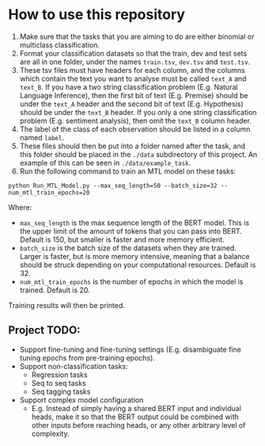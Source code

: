 # How to use this repository
1. Make sure that the tasks that you are aiming to do are either binomial or multiclass classification.
2. Format your classification datasets so that the train, dev and test sets are all in one folder, under the names `train.tsv`, `dev.tsv` and `test.tsv`.
3. These tsv files must have headers for each column, and the columns which contain the text you want to analyse must be called `text_A` and `text_B`.
If you have a two string classification problem (E.g. Natural Language Inference), then the first bit of text (E.g. Premise) should be under the `text_A` header and the second bit of text (E.g. Hypothesis) should be under the `text_B` header.
If you only a one string classification problem (E.g. sentiment analysis), then omit the `text_B` column header.
4. The label of the class of each observation should be listed in a column named `label`.
5. These files should then be put into a folder named after the task, and this folder should be placed in the `./data` subdirectory of this project.
An example of this can be seen in `./data/example_task`.
6. Run the following command to train an MTL model on these tasks:

```
python Run_MTL_Model.py --max_seq_length=50 --batch_size=32 --num_mtl_train_epochs=20
```  

Where:
* `max_seq_length` is the max sequence length of the BERT model. This is the upper limit of the amount of tokens that you can pass into BERT. Default is 150, but smaller is faster and more memory efficient.
* `batch_size` is the batch size of the datasets when they are trained. Larger is faster, but is more memory intensive, meaning that a balance should be struck depending on your computational resources. Default is 32.
* `num_mtl_train_epochs` is the number of epochs in which the model is trained. Default is 20.

Training results will then be printed.

## Project TODO:
* Support fine-tuning and fine-tuning settings (E.g. disambiguate fine tuning epochs from pre-training epochs).
* Support non-classification tasks:
    * Regression tasks
    * Seq to seq tasks
    * Seq tagging tasks
* Support complex model configuration
    * E.g. Instead of simply having a shared BERT input and individual heads, make it so that the BERT output could be combined with other inputs before reaching heads, or any other arbitrary level of complexity.
